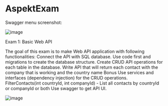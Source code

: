 ﻿# AspektExam
Swagger menu screenshot:

![image](https://github.com/4emar/AspektExam/assets/81175325/042e3935-4f89-43a8-8ad3-340f8ba395bb)
 
Exam 1: Basic Web API

The goal of this exam is to make Web API application with following functionalities:
Connect the API with SQL database.
Use code first and migrations to create the database structure.
Create CRUD API operations for each table in the database.
Write API that will return each contact with the company that is working and the country name
Bonus
Use services and interfaces (dependency injection) for the CRUD operations.
FilterContacts(int countryId, int companyId) - List all contacts by countryId or companyId or both
Use swagger to get API UI.

![image](https://github.com/4emar/AspektExam/assets/81175325/7647f6fc-0892-4832-b60f-33fcc298205f)
